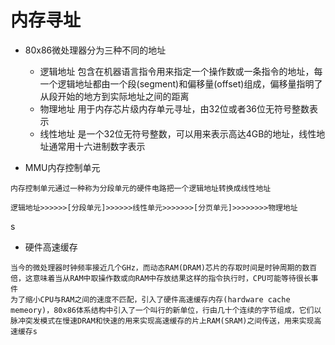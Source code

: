 # 内存寻址

- 80x86微处理器分为三种不同的地址
  - 逻辑地址
  包含在机器语言指令用来指定一个操作数或一条指令的地址，每一个逻辑地址都由一个段(segment)和偏移量(offset)组成，偏移量指明了从段开始的地方到实际地址之间的距离
  - 物理地址
  用于内存芯片级内存单元寻址，由32位或者36位无符号整数表示
  - 线性地址
  是一个32位无符号整数，可以用来表示高达4GB的地址，线性地址通常用十六进制数字表示

- MMU内存控制单元
>
    内存控制单元通过一种称为分段单元的硬件电路把一个逻辑地址转换成线性地址
    
    逻辑地址>>>>>>[分段单元]>>>>>>线性单元>>>>>>>[分页单元]>>>>>>>>物理地址
s
- 硬件高速缓存
>
    当今的微处理器时钟频率接近几个GHz，而动态RAM(DRAM)芯片的存取时间是时钟周期的数百倍，这意味着当从RAM中取操作数或向RAM中存放结果这样的指令执行时，CPU可能等待很长事件
    为了缩小CPU与RAM之间的速度不匹配，引入了硬件高速缓存内存(hardware cache memeory)，80x86体系结构中引入了一个叫行的新单位，行由几十个连续的字节组成，它们以脉冲突发模式在慢速DRAM和快速的用来实现高速缓存的片上RAM(SRAM)之间传送，用来实现高速缓存s